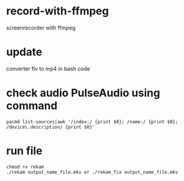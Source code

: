 # record-with-ffmpeg
screenrecorder with ffmpeg

# update
converter flv to mp4 in bash code

# check audio PulseAudio using command
```pacmd list-sources|awk '/index:/ {print $0}; /name:/ {print $0}; /device\.description/ {print $0}'```

# run file
```
chmod +x rekam
./rekam output_name_file.mkv or ./rekam_fix output_name_file.mkv
```
